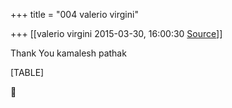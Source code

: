 +++
title = "004 valerio virgini"

+++
[[valerio virgini	2015-03-30, 16:00:30 [Source](https://groups.google.com/g/samskrita/c/bY99uj4DdB0)]]



Thank You kamalesh pathak

[TABLE]



